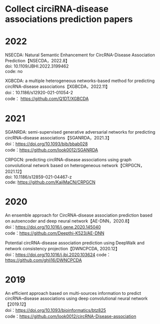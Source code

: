 # Collect circiRNA-disease associations  prediction papers

# 2022  

NSECDA: Natural Semantic Enhancement for CircRNA-Disease Association Prediction【NSECDA，2022.8】   
doi: 10.1109/JBHI.2022.3199462    
code: no   

XGBCDA: a multiple heterogeneous networks-based method for predicting circRNA-disease associations【XGBCDA，2022.11】   
doi：10.1186/s12920-021-01054-2   
code： https://github.com/Q1DT/XGBCDA     

# 2021    

SGANRDA: semi-supervised generative adversarial networks for predicting circRNA–disease associations【SGANRDA，2021.3】     
doi：https://doi.org/10.1093/bib/bbab028  
code：https://github.com/look0012/SGANRDA  

CRPGCN: predicting circRNA-disease associations using graph convolutional network based on heterogeneous network【CRPGCN，2021.12】   
doi: 10.1186/s12859-021-04467-z  
code: https://github.com/KajiMaCN/CRPGCN  


# 2020  

An ensemble approach for CircRNA-disease association prediction based on autoencoder and deep neural network【AE-DNN，2020.8】  
doi：https://doi.org/10.1016/j.gene.2020.145040  
code：https://github.com/Deepthi-K523/AE-DNN  

Potential circRNA-disease association prediction using DeepWalk and network consistency projection【DWNCPCDA, 2020.12】    
doi：https://doi.org/10.1016/j.jbi.2020.103624
code：https://github.com/ghli16/DWNCPCDA  

# 2019  

An efficient approach based on multi-sources information to predict circRNA–disease associations using deep convolutional neural network【2019.12】    
doi：https://doi.org/10.1093/bioinformatics/btz825   
code：https://github.com/look0012/circRNA-Disease-association   
